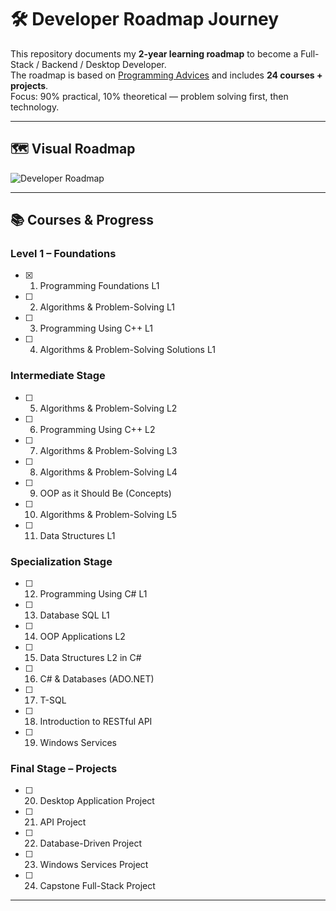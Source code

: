 # 🛠️ Developer Roadmap Journey

This repository documents my **2-year learning roadmap** to become a Full-Stack / Backend / Desktop Developer.  
The roadmap is based on [Programming Advices](https://programmingadvices.com) and includes **24 courses + projects**.  
Focus: 90% practical, 10% theoretical — problem solving first, then technology.

---

## 🗺️ Visual Roadmap

![Developer Roadmap](assets/ProgrammingAdvicesRoadMap.png)

---
## 📚 Courses & Progress

### Level 1 – Foundations
- [x] 01. Programming Foundations L1
- [ ] 02. Algorithms & Problem-Solving L1
- [ ] 03. Programming Using C++ L1
- [ ] 04. Algorithms & Problem-Solving Solutions L1

### Intermediate Stage
- [ ] 05. Algorithms & Problem-Solving L2
- [ ] 06. Programming Using C++ L2
- [ ] 07. Algorithms & Problem-Solving L3
- [ ] 08. Algorithms & Problem-Solving L4
- [ ] 09. OOP as it Should Be (Concepts)
- [ ] 10. Algorithms & Problem-Solving L5
- [ ] 11. Data Structures L1

### Specialization Stage
- [ ] 12. Programming Using C# L1
- [ ] 13. Database SQL L1
- [ ] 14. OOP Applications L2
- [ ] 15. Data Structures L2 in C#
- [ ] 16. C# & Databases (ADO.NET)
- [ ] 17. T-SQL
- [ ] 18. Introduction to RESTful API
- [ ] 19. Windows Services

### Final Stage – Projects
- [ ] 20. Desktop Application Project
- [ ] 21. API Project
- [ ] 22. Database-Driven Project
- [ ] 23. Windows Services Project
- [ ] 24. Capstone Full-Stack Project

---
